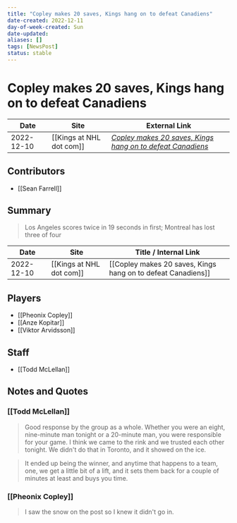 ```yaml
---
title: "Copley makes 20 saves, Kings hang on to defeat Canadiens"
date-created: 2022-12-11
day-of-week-created: Sun
date-updated: 
aliases: []
tags: [NewsPost]
status: stable
---
```


# Copley makes 20 saves, Kings hang on to defeat Canadiens

| Date       | Site                 | External Link                                                                                                                                      |
| ---------- | -------------------- | -------------------------------------------------------------------------------------------------------------------------------------------------- |
| 2022-12-10 | [[Kings at NHL dot com]] | [*Copley makes 20 saves, Kings hang on to defeat Canadiens*](https://www.nhl.com/news/los-angeles-kings-montreal-canadiens-game-recap/c-338461434) |

## Contributors
- [[Sean Farrell]]

## Summary
> Los Angeles scores twice in 19 seconds in first; Montreal has lost three of four

| Date       | Site                 | Title / Internal Link                                        |
| ---------- | -------------------- | ------------------------------------------------------------ |
| 2022-12-10 | [[Kings at NHL dot com]] | [[Copley makes 20 saves, Kings hang on to defeat Canadiens]] |

## Players
- [[Pheonix Copley]]
- [[Anze Kopitar]]
- [[Viktor Arvidsson]]

## Staff
- [[Todd McLellan]]

## Notes and Quotes
### [[Todd McLellan]]
> Good response by the group as a whole. Whether you were an eight, nine-minute man tonight or a 20-minute man, you were responsible for your game. I think we came to the rink and we trusted each other tonight. We didn't do that in Toronto, and it showed on the ice.

> It ended up being the winner, and anytime that happens to a team, one, we get a little bit of a lift, and it sets them back for a couple of minutes at least and buys you time.

### [[Pheonix Copley]]
>  I saw the snow on the post so I knew it didn't go in. 